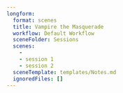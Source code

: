 ```yaml
---
longform:
  format: scenes
  title: Vampire the Masquerade
  workflow: Default Workflow
  sceneFolder: Sessions
  scenes:
    - 
    - session 1
    - session 2
  sceneTemplate: templates/Notes.md
  ignoredFiles: []
---
```

